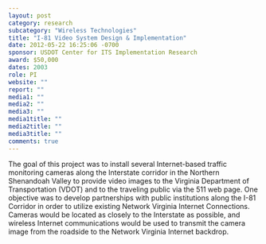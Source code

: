 ```yaml
---
layout: post
category: research
subcategory: "Wireless Technologies"
title: "I-81 Video System Design & Implementation"
date: 2012-05-22 16:25:06 -0700
sponsor: USDOT Center for ITS Implementation Research
award: $50,000
dates: 2003
role: PI
website: ""
report: ""
media1: ""
media2: ""
media3: ""
media1title: ""
media2title: ""
media3title: ""
comments: true
---
```


The goal of this project was to install several Internet-based traffic monitoring cameras along the Interstate corridor in the Northern Shenandoah Valley to provide video images to the Virginia Department of Transportation (VDOT) and to the traveling public via the 511 web page. One objective was to develop partnerships with public institutions along the I-81 Corridor in order to utilize existing Network Virginia Internet Connections. Cameras would be located as closely to the Interstate as possible, and wireless Internet communications would be used to transmit the camera image from the roadside to the Network Virginia Internet backdrop.
